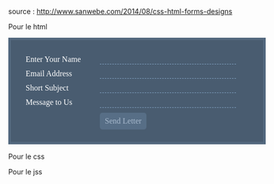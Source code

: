 source : http://www.sanwebe.com/2014/08/css-html-forms-designs

Pour le  html
<form class="form-style-4" action="" method="post">
<label for="field1">
<span>Enter Your Name</span><input type="text" name="field1" required="true" />
</label>
<label for="field2">
<span>Email Address</span><input type="email" name="field2" required="true" />
</label>
<label for="field3">
<span>Short Subject</span><input type="text" name="field3" required="true" />
</label>
<label for="field4">
<span>Message to Us</span><textarea name="field4" onkeyup="adjust_textarea(this)" required="true"></textarea>
</label>
<label>
<span>&nbsp;</span><input type="submit" value="Send Letter" />
</label>
</form>

Pour le css
<style type="text/css">
.form-style-4{
    width: 450px;
    font-size: 16px;
    background: #495C70;
    padding: 30px 30px 15px 30px;
    border: 5px solid #53687E;
}
.form-style-4 input[type=submit],
.form-style-4 input[type=button],
.form-style-4 input[type=text],
.form-style-4 input[type=email],
.form-style-4 textarea,
.form-style-4 label
{
    font-family: Georgia, "Times New Roman", Times, serif;
    font-size: 16px;
    color: #fff;

}
.form-style-4 label {
    display:block;
    margin-bottom: 10px;
}
.form-style-4 label > span{
    display: inline-block;
    float: left;
    width: 150px;
}
.form-style-4 input[type=text],
.form-style-4 input[type=email]
{
    background: transparent;
    border: none;
    border-bottom: 1px dashed #83A4C5;
    width: 275px;
    outline: none;
    padding: 0px 0px 0px 0px;
    font-style: italic;
}
.form-style-4 textarea{
    font-style: italic;
    padding: 0px 0px 0px 0px;
    background: transparent;
    outline: none;
    border: none;
    border-bottom: 1px dashed #83A4C5;
    width: 275px;
    overflow: hidden;
    resize:none;
    height:20px;
}

.form-style-4 textarea:focus,
.form-style-4 input[type=text]:focus,
.form-style-4 input[type=email]:focus,
.form-style-4 input[type=email] :focus
{
    border-bottom: 1px dashed #D9FFA9;
}

.form-style-4 input[type=submit],
.form-style-4 input[type=button]{
    background: #576E86;
    border: none;
    padding: 8px 10px 8px 10px;
    border-radius: 5px;
    color: #A8BACE;
}
.form-style-4 input[type=submit]:hover,
.form-style-4 input[type=button]:hover{
background: #394D61;
}
</style>

Pour le jss
<script type="text/javascript">
//auto expand textarea
function adjust_textarea(h) {
    h.style.height = "20px";
    h.style.height = (h.scrollHeight)+"px";
}
</script>
